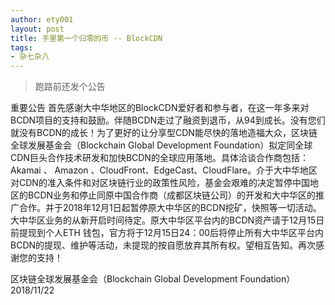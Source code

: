 ```yaml
---
author: ety001
layout: post
title: 手里第一个归零的币 -- BlockCDN
tags:
- 杂七杂八
---
```


> 跑路前还发个公告

重要公告
首先感谢大中华地区的BlockCDN爱好者和参与者，在这一年多来对BCDN项目的支持和鼓励。伴随BCDN走过了融资到退币，从94到成长。没有您们就没有BCDN的成长！为了更好的让分享型CDN能尽快的落地造福大众，区块链全球发展基金会（Blockchain Global Development Foundation）拟定同全球CDN巨头合作技术研发和加快BCDN的全球应用落地。具体洽谈合作商包括：Akamai 、 Amazon 、CloudFront、EdgeCast、CloudFlare。介于大中华地区对CDN的准入条件和对区块链行业的政策性风险，基金会艰难的决定暂停中国地区的BCDN业务和停止同原中国合作商（成都区块链公司）的开发和大中华区的推广合作。并于2018年12月1日起暂停原大中华区的BCDN挖矿，快照等一切活动。大中华区业务的从新开启时间待定。原大中华区平台内的BCDN资产请于12月15日前提现到个人ETH 钱包，官方将于12月15日24：00后将停止所有大中华区平台内BCDN的提现、维护等活动，未提现的按自愿放弃其所有权。望相互告知。再次感谢您的支持！
 
区块链全球发展基金会（Blockchain Global Development Foundation）
2018/11/22